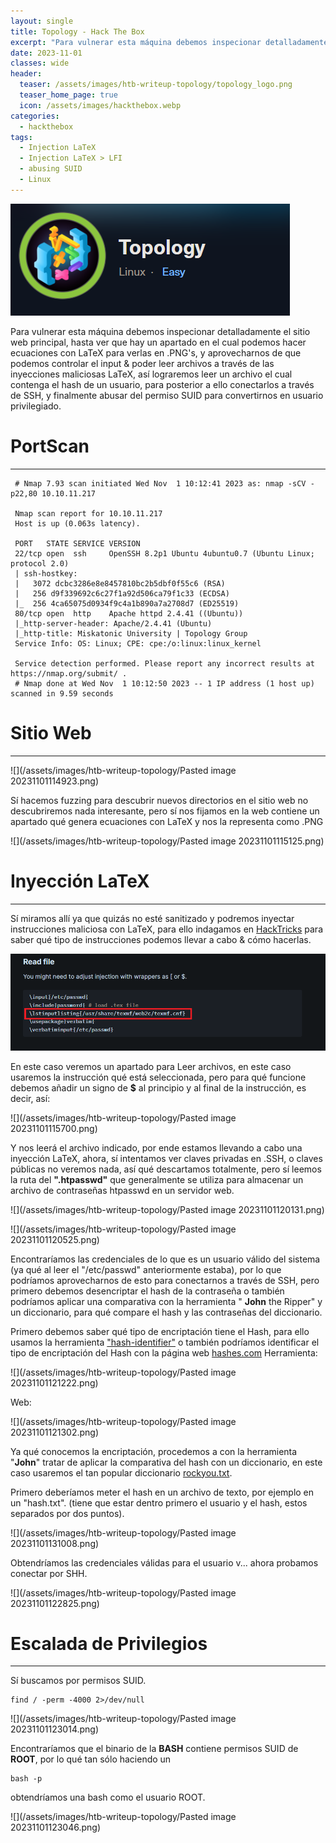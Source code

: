 ```yaml
---
layout: single
title: Topology - Hack The Box
excerpt: "Para vulnerar esta máquina debemos inspecionar detalladamente el sitio web principal, hasta ver que hay un apartado en el cual podemos hacer ecuaciones con LaTeX para verlas en .PNG's, y aprovecharnos de que podemos controlar el input & poder leer archivos a través de las inyecciones maliciosas LaTeX, así lograremos leer un archivo el cual contenga el hash de un usuario, para posterior a ello conectarlos a través de SSH, y finalmente abusar del permiso SUID para convertirnos en usuario privilegiado."
date: 2023-11-01
classes: wide
header:
  teaser: /assets/images/htb-writeup-topology/topology_logo.png
  teaser_home_page: true
  icon: /assets/images/hackthebox.webp
categories:
  - hackthebox
tags:
  - Injection LaTeX
  - Injection LaTeX > LFI
  - abusing SUID
  - Linux
---
```


![](/assets/images/htb-writeup-topology/topology_logo.png)

Para vulnerar esta máquina debemos inspecionar detalladamente el sitio web principal, hasta ver que hay un apartado en el cual podemos hacer ecuaciones con LaTeX para verlas en .PNG's, y aprovecharnos de que podemos controlar el input & poder leer archivos a través de las inyecciones maliciosas LaTeX, así lograremos leer un archivo el cual contenga el hash de un usuario, para posterior a ello conectarlos a través de SSH, y finalmente abusar del permiso SUID para convertirnos en usuario privilegiado.


# PortScan
____

```
 # Nmap 7.93 scan initiated Wed Nov  1 10:12:41 2023 as: nmap -sCV -p22,80 10.10.11.217
 
 Nmap scan report for 10.10.11.217
 Host is up (0.063s latency).
 
 PORT   STATE SERVICE VERSION
 22/tcp open  ssh     OpenSSH 8.2p1 Ubuntu 4ubuntu0.7 (Ubuntu Linux; protocol 2.0)
 | ssh-hostkey: 
 |   3072 dcbc3286e8e8457810bc2b5dbf0f55c6 (RSA)
 |   256 d9f339692c6c27f1a92d506ca79f1c33 (ECDSA)
 |_  256 4ca65075d0934f9c4a1b890a7a2708d7 (ED25519)
 80/tcp open  http    Apache httpd 2.4.41 ((Ubuntu))
 |_http-server-header: Apache/2.4.41 (Ubuntu)
 |_http-title: Miskatonic University | Topology Group
 Service Info: OS: Linux; CPE: cpe:/o:linux:linux_kernel
 
 Service detection performed. Please report any incorrect results at https://nmap.org/submit/ .
 # Nmap done at Wed Nov  1 10:12:50 2023 -- 1 IP address (1 host up) scanned in 9.59 seconds
```


# Sitio Web
_____

![](/assets/images/htb-writeup-topology/Pasted image 20231101114923.png)

Sí hacemos fuzzing para descubrir nuevos directorios en el sitio web no descubriremos nada interesante, pero sí nos fijamos en la web contiene un apartado qué genera ecuaciones con LaTeX y nos la representa como .PNG 

![](/assets/images/htb-writeup-topology/Pasted image 20231101115125.png)

# Inyección LaTeX
_____


Sí miramos allí ya que quizás no esté sanitizado y podremos inyectar instrucciones maliciosa con LaTeX, para ello indagamos en [HackTricks](https://book.hacktricks.xyz/pentesting-web/formula-csv-doc-latex-ghostscript-injection) para saber qué tipo de instrucciones podemos llevar a cabo & cómo hacerlas.

![](/assets/images/htb-writeup-topology/read_file_latex.png)

En este caso veremos un apartado para Leer archivos, en este caso usaremos la instrucción qué está seleccionada, pero para qué funcione debemos añadir un signo de **$** al principio y al final de la instrucción, es decir, así:

![](/assets/images/htb-writeup-topology/Pasted image 20231101115700.png)

Y nos leerá el archivo indicado, por ende estamos llevando a cabo una inyección LaTeX, ahora, sí intentamos ver claves privadas en .SSH, o claves públicas no veremos nada, así qué descartamos totalmente, pero sí leemos la ruta del **".htpasswd"** que generalmente se utiliza para almacenar un archivo de contraseñas htpasswd en un servidor web.


![](/assets/images/htb-writeup-topology/Pasted image 20231101120131.png)

![](/assets/images/htb-writeup-topology/Pasted image 20231101120525.png)

Encontraríamos las credenciales de lo que es un usuario válido del sistema (ya qué al leer el "/etc/passwd" anteriormente estaba), por lo que podríamos aprovecharnos de esto para conectarnos a través de SSH, pero primero debemos desencriptar el hash de la contraseña o también podríamos aplicar una comparativa con la herramienta " **John** the Ripper" y un diccionario, para qué compare el hash y las contraseñas del diccionario.

Primero debemos saber qué tipo de encriptación tiene el Hash, para ello usamos la herramienta ["hash-identifier"](https://github.com/blackploit/hash-identifier) o también podríamos identificar el tipo de encriptación del Hash con la página web [hashes.com](https://hashes.com/en/tools/hash_identifier)
Herramienta:


![](/assets/images/htb-writeup-topology/Pasted image 20231101121222.png)

Web:

![](/assets/images/htb-writeup-topology/Pasted image 20231101121302.png)

Ya qué conocemos la encriptación, procedemos a con la herramienta "**John**" tratar de aplicar la comparativa del hash con un diccionario, en este caso usaremos el tan popular diccionario [rockyou.txt](https://github.com/brannondorsey/naive-hashcat/releases/download/data/rockyou.txt).

Primero deberíamos meter el hash en un archivo de texto, por ejemplo en un "hash.txt". (tiene que estar dentro primero el usuario y el hash, estos separados por dos puntos).

![](/assets/images/htb-writeup-topology/Pasted image 20231101131008.png)


Obtendríamos las credenciales válidas para el usuario v... ahora probamos conectar por SHH.

![](/assets/images/htb-writeup-topology/Pasted image 20231101122825.png)




# Escalada de Privilegios
_______

Sí buscamos por permisos SUID.
```
find / -perm -4000 2>/dev/null
```

![](/assets/images/htb-writeup-topology/Pasted image 20231101123014.png)


Encontraríamos que el binario de la **BASH** contiene permisos SUID de **ROOT**, por lo qué tan sólo haciendo un
```
bash -p
```

obtendríamos una bash como el usuario ROOT.

![](/assets/images/htb-writeup-topology/Pasted image 20231101123046.png)
